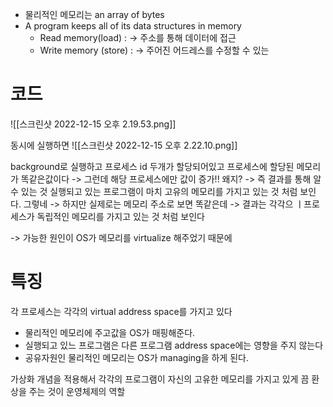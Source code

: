 ---
---

- 물리적인 메모리는 an array of bytes
- A program keeps all of its data structures in memory
	- Read memory(load) :
		-> 주소를 통해 데이터에 접근
	- Write memory (store) : 
		-> 주어진 어드레스를 수정할 수 있는 
# 코드 
![[스크린샷 2022-12-15 오후 2.19.53.png]]

동시에 실행하면 
![[스크린샷 2022-12-15 오후 2.22.10.png]]

background로 실행하고 프로세스 id 두개가 할당되어있고 프로세스에 할당된 메모리가 똑같은값이다 
-> 그런데 해당 프로세스에만 값이 증가!! 왜지? 
-> 즉 결과를 통해 알 수 있는 것 실행되고 있는 프로그램이 마치 고유의 메모리를 가지고 있는 것 처럼 보인다. 그렇네
-> 하지만 실제로는 메모리 주소로 보면 똑같은데 
-> 결과는 각각으 ㅣ프로세스가 독립적인 메모리를 가지고 있는 것 처럼 보인다 

-> 가능한 원인이 OS가 메모리를 virtualize 해주었기 때문에 

# 특징
각 프로세스는 각각의 virtual address space를 가지고 있다 

- 물리적인 메모리에 주고값을 OS가 매핑해준다. 
- 실행되고 있느 프로그램은 다른 프로그램 address space에는 영향을 주지 않는다 
- 공유자원인 물리적인 메모리는 OS가 managing을 하게 된다. 




 가상화 개념을 적용해서 각각의 프로그램이 자신의 고유한 메모리를 가지고 있게 끔 환상을 주는 것이 운영체제의 역할 
 